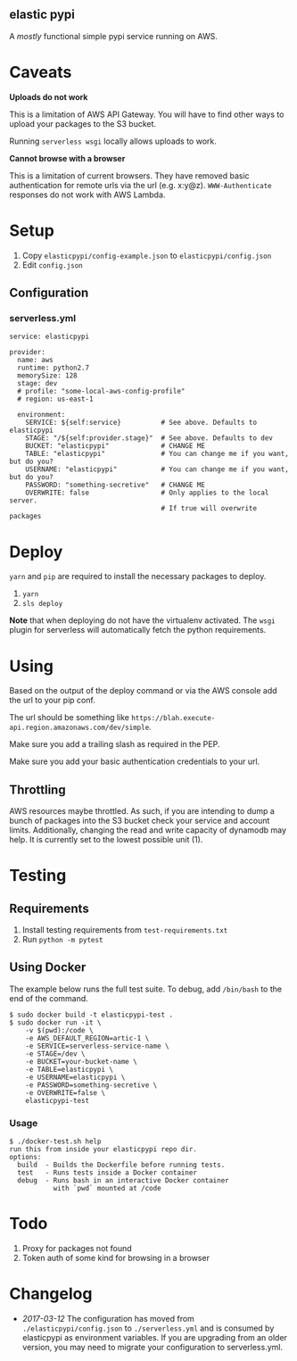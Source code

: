 elastic pypi
------------

A *mostly* functional simple pypi service running on AWS.

# Caveats

**Uploads do not work**

This is a limitation of AWS API Gateway. You will have to find other ways to upload your packages to the S3 bucket.

Running `serverless wsgi` locally allows uploads to work.

**Cannot browse with a browser**

This is a limitation of current browsers. They have removed basic authentication for remote urls via the url (e.g. x:y@z). `WWW-Authenticate` responses do not work with AWS Lambda.

# Setup

1. Copy `elasticpypi/config-example.json` to `elasticpypi/config.json`
1. Edit `config.json`

## Configuration

### serverless.yml

```
service: elasticpypi

provider:
  name: aws
  runtime: python2.7
  memorySize: 128
  stage: dev
  # profile: "some-local-aws-config-profile"
  # region: us-east-1

  environment:
    SERVICE: ${self:service}          # See above. Defaults to elasticpypi
    STAGE: "/${self:provider.stage}"  # See above. Defaults to dev
    BUCKET: "elasticpypi"             # CHANGE ME
    TABLE: "elasticpypi"              # You can change me if you want, but do you?
    USERNAME: "elasticpypi"           # You can change me if you want, but do you?
    PASSWORD: "something-secretive"   # CHANGE ME
    OVERWRITE: false                  # Only applies to the local server.
                                      # If true will overwrite packages
```

# Deploy

`yarn` and `pip` are required to install the necessary packages to deploy.

1. `yarn`
1. `sls deploy`


**Note** that when deploying do not have the virtualenv activated. The `wsgi` plugin for serverless will automatically fetch the python requirements.

# Using

Based on the output of the deploy command or via the AWS console add the url to your pip conf.

The url should be something like `https://blah.execute-api.region.amazonaws.com/dev/simple`.

Make sure you add a trailing slash as required in the PEP.

Make sure you add your basic authentication credentials to your url.

## Throttling

AWS resources maybe throttled. As such, if you are intending to dump a bunch of packages into the S3 bucket check your
service and account limits. Additionally, changing the read and write capacity of dynamodb may help. It is currently set
to the lowest possible unit (1).

# Testing

## Requirements

1. Install testing requirements from `test-requirements.txt`
1. Run `python -m pytest`

## Using Docker

The example below runs the full test suite. To debug, add `/bin/bash` to the end of the command.

    $ sudo docker build -t elasticpypi-test .
    $ sudo docker run -it \
        -v $(pwd):/code \
        -e AWS_DEFAULT_REGION=artic-1 \
        -e SERVICE=serverless-service-name \
        -e STAGE=/dev \
        -e BUCKET=your-bucket-name \
        -e TABLE=elasticpypi \
        -e USERNAME=elasticpypi \
        -e PASSWORD=something-secretive \
        -e OVERWRITE=false \
        elasticpypi-test


### Usage

    $ ./docker-test.sh help
    run this from inside your elasticpypi repo dir.
    options:
      build  - Builds the Dockerfile before running tests.
      test   - Runs tests inside a Docker container
      debug  - Runs bash in an interactive Docker container
               with `pwd` mounted at /code

# Todo

1. Proxy for packages not found
1. Token auth of some kind for browsing in a browser

# Changelog

* *2017-03-12* The configuration has moved from `./elasticpypi/config.json` to `./serverless.yml` and is consumed by elasticpypi as
environment variables. If you are upgrading from an older version, you may need to migrate your configuration to
serverless.yml.

